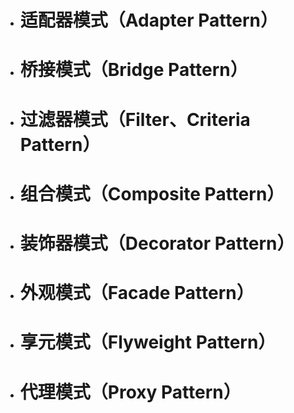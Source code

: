 - # 适配器模式（Adapter Pattern）

- # 桥接模式（Bridge Pattern）

- # 过滤器模式（Filter、Criteria Pattern）

- # 组合模式（Composite Pattern）

- # 装饰器模式（Decorator Pattern）

- # 外观模式（Facade Pattern）

- # 享元模式（Flyweight Pattern）

- # 代理模式（Proxy Pattern）
